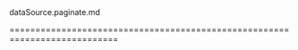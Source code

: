 <!--**
/*-------------------------------------------
    Auto-generated file. Do not modify.
-------------------------------------------

**-->
<!--merge--><!--/merge-->
<!--dep-->dataSource.paginate.md<!--/dep-->
===========================================================================
